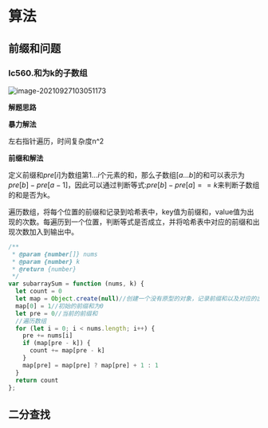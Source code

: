 # 算法

## 前缀和问题

### lc560.和为k的子数组

![image-20210927103051173](C:\Users\Administrator\AppData\Roaming\Typora\typora-user-images\image-20210927103051173.png)

**解题思路**

**暴力解法**

左右指针遍历，时间复杂度n^2

**前缀和解法**

定义前缀和$pre[i]$为数组第$1...i$个元素的和，那么子数组$[a...b]$的和可以表示为$pre[b]-pre[a-1]$，因此可以通过判断等式:$pre[b]-pre[a]==k$来判断子数组的和是否为k。

遍历数组，将每个位置的前缀和记录到哈希表中，key值为前缀和，value值为出现的次数。每遍历到一个位置，判断等式是否成立，并将哈希表中对应的前缀和出现次数加入到输出中。

```js
/**
 * @param {number[]} nums
 * @param {number} k
 * @return {number}
 */
var subarraySum = function (nums, k) {
  let count = 0
  let map = Object.create(null)//创建一个没有原型的对象，记录前缀和以及对应的出现次数
  map[0] = 1//初始的前缀和为0
  let pre = 0//当前的前缀和
  //遍历数组
  for (let i = 0; i < nums.length; i++) {
    pre += nums[i]
    if (map[pre - k]) {
      count += map[pre - k]
    }
    map[pre] = map[pre] ? map[pre] + 1 : 1
  }
  return count
};
```

## 二分查找